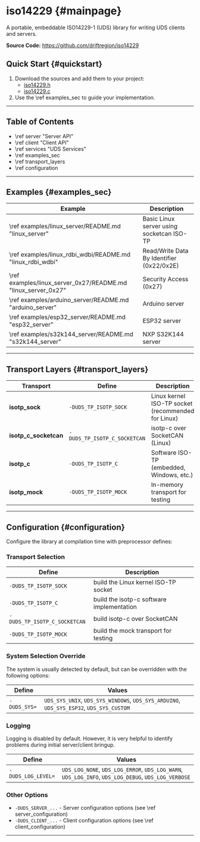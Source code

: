 # iso14229 {#mainpage}

A portable, embeddable ISO14229-1 (UDS) library for writing UDS clients and servers.

**Source Code:** https://github.com/driftregion/iso14229

## Quick Start {#quickstart}

1. Download the sources and add them to your project:
    - [iso14229.h](https://github.com/driftregion/iso14229/raw/main/iso14229.h)
    - [iso14229.c](https://github.com/driftregion/iso14229/raw/main/iso14229.c)
2. Use the \ref examples_sec to guide your implementation.

---

## Table of Contents

- \ref server "Server API"
- \ref client "Client API"
- \ref services "UDS Services"
- \ref examples_sec
- \ref transport_layers
- \ref configuration

---

## Examples {#examples_sec}

| Example | Description |
|---------|-------------|
| \ref examples/linux_server/README.md "linux_server" | Basic Linux server using socketcan ISO-TP |
| \ref examples/linux_rdbi_wdbi/README.md "linux_rdbi_wdbi" | Read/Write Data By Identifier (0x22/0x2E) |
| \ref examples/linux_server_0x27/README.md "linux_server_0x27" | Security Access (0x27) |
| \ref examples/arduino_server/README.md "arduino_server" | Arduino server |
| \ref examples/esp32_server/README.md "esp32_server" | ESP32 server |
| \ref examples/s32k144_server/README.md "s32k144_server" | NXP S32K144 server |

---

## Transport Layers {#transport_layers}

| Transport | Define | Description |
|-----------|--------|-------------|
| **isotp_sock** | `-DUDS_TP_ISOTP_SOCK` | Linux kernel ISO-TP socket (recommended for Linux) |
| **isotp_c_socketcan** | `-DUDS_TP_ISOTP_C_SOCKETCAN` | isotp-c over SocketCAN (Linux) |
| **isotp_c** | `-DUDS_TP_ISOTP_C` | Software ISO-TP (embedded, Windows, etc.) |
| **isotp_mock** | `-DUDS_TP_ISOTP_MOCK` | In-memory transport for testing |

---

## Configuration {#configuration}

Configure the library at compilation time with preprocessor defines:

### Transport Selection

| Define | Description |
|--------|-------------|
| `-DUDS_TP_ISOTP_SOCK` | build the Linux kernel ISO-TP socket |
| `-DUDS_TP_ISOTP_C` | build the isotp-c software implementation |
| `-DUDS_TP_ISOTP_C_SOCKETCAN` | build isotp-c over SocketCAN |
| `-DUDS_TP_ISOTP_MOCK` | build the mock transport for testing |

### System Selection Override

The system is usually detected by default, but can be overridden with the following options:

| Define | Values |
|--------|--------|
| `-DUDS_SYS=` | `UDS_SYS_UNIX`, `UDS_SYS_WINDOWS`, `UDS_SYS_ARDUINO`, `UDS_SYS_ESP32`, `UDS_SYS_CUSTOM` |

### Logging

Logging is disabled by default. However, it is very helpful to identify problems during initial server/client bringup.

| Define | Values |
|--------|--------|
| `-DUDS_LOG_LEVEL=` | `UDS_LOG_NONE`, `UDS_LOG_ERROR`, `UDS_LOG_WARN`, `UDS_LOG_INFO`, `UDS_LOG_DEBUG`, `UDS_LOG_VERBOSE` |

### Other Options

- `-DUDS_SERVER_...` - Server configuration options (see \ref server_configuration)
- `-DUDS_CLIENT_...` - Client configuration options (see \ref client_configuration)

---
